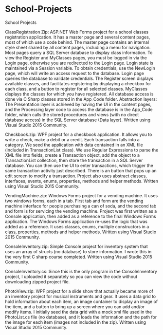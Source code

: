 # School-Projects
School Projects


ClassRegistration Zip: 
ASP.NET Web Forms project for a school classes registration application. It has a master page and several content pages, most of which use a code behind. The master page contains an internal style sheet shared by all content pages, including a menu for navigation. Most pages query a SQL Server database to display class information. To view the Register and MyClasses pages, you must be logged in via the Login page, otherwise you are redirected to the Login page. Login state is maintained via a Session variable. To obtain credentials, use the NewLogin page, which will write an access request to the database. Login page queries the database to validate credentials. The Register screen displays available classes, and facilitates registering by displaying a checkbox for each class, and a button to register for all selected classes. MyClasses displays the classes for which you have registered. All database access is done via C Sharp classes stored in the App_Code folder. Abstraction layers: The Presentation layer is achieved by having the UI in the content pages, and the Processing layer code to access the database is in the App_Code folder, which calls the stored procedures and views (with no direct database access) in the SQL Server database (Data layer). Written using Visual Studio 2015 Community.


Checkbook.zip: 
WPF project for a checkbook application. It allows you to write a check, make a debit or a credit. Each transaction falls into a category. We seed the application with data contained in an XML file (included in TransactionList class). We use Regular Expressions to parse the XML file into fields, create a Transaction object, add the object to a TransactionList collection, then store the transaction in a SQL Server database. You can then use the UI to enter transactions, which trigger the same transaction activity just described. There is an <Edit> button that pops up an edit screen to modify a transaction. Project also uses abstract classes, interfaces, events, enums, properties, methods and helper methods. Written using Visual Studio 2015 Community.


VendingMachine.zip:
Windows Forms project for a vending machine. It uses two windows forms, each in a tab. First tab and form are the vending machine interface for people purchasing a can of soda, and the second tab and form is for servicing the vending machine. Project was first written as a Console application, then added as a reference to the final Windows Forms application. The Windows Forms application re-uses the logic that was added as a reference. It uses classes, enums, multiple constructors in a class, properties, methods and helper methods. Written using Visual Studio 2015 Community.

ConsoleInventory.zip: 
Simple Console project for inventory system that uses an array of structs (no database) to store information. I wrote this in the very first C sharp course completed. Written using Visual Studio 2015 Community.

ConsoleInventory.cs:
Since this is the only program in the ConsoleInventory project, I uploaded it separately so you can view the code without downloading zipped project file.

PhotoView.zip: 
WPF project for a slide show that actually became more of an inventory project for musical instruments and gear. It uses a data grid to hold information about each item, an image container to display an image of the item, and a button to bring up a screen where you can add and/or modify items. I initially seed the data grid with a mock xml file used in the PhotoList.cs file (no database), and it loads the information and the path for the image for each item (images not included in the zip). Written using Visual Studio 2015 Community. 



